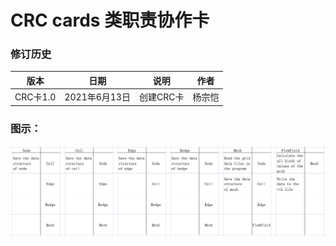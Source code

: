# CRC cards 类职责协作卡

### **修订历史**

| **版本**    | **日期**      | **说明**     | **作者** |
| ----------- | ------------- | ------------ | -------- |
| CRC卡1.0 | 2021年6月13日 | 创建CRC卡 | 杨宗恺   |

### **图示：**

![CRC Cards](../pictures/CRC_Cards.png)